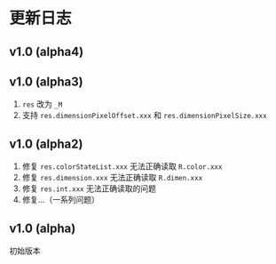 # 更新日志

## v1.0 (alpha4)


## v1.0 (alpha3)

1. `res` 改为 `_M`
2. 支持 `res.dimensionPixelOffset.xxx` 和 `res.dimensionPixelSize.xxx`

## v1.0 (alpha2)

1. 修复 `res.colorStateList.xxx` 无法正确读取 `R.color.xxx`
2. 修复 `res.dimension.xxx` 无法正确读取 `R.dimen.xxx`
3. 修复 `res.int.xxx` 无法正确读取的问题
4. 修复...（一系列问题）

## v1.0 (alpha)

初始版本

